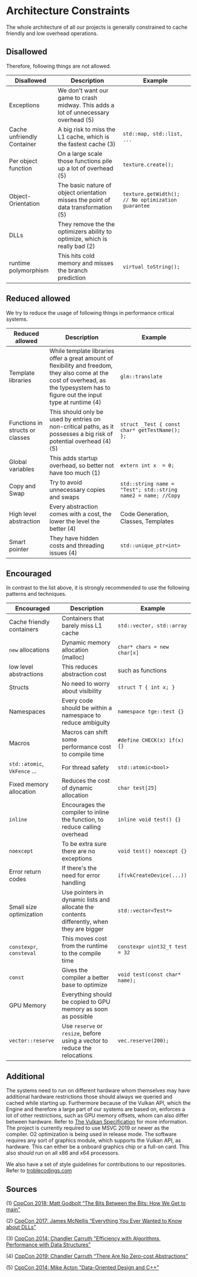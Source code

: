 # Architecture Constraints

The whole architecture of all our projects is generally constrained to cache
friendly and low overhead operations.

## Disallowed

Therefore, following things are not allowed.

| Disallowed                 | Description                                                                         | Example                                            |
| -------------------------- | ----------------------------------------------------------------------------------- | -------------------------------------------------- |
| Exceptions                 | We don't want our game to crash midway. This adds a lot of unnecessary overhead (5) |                                                    |
| Cache unfriendly Container | A big risk to miss the L1 cache, which is the fastest cache (3)                     | `std::map, std::list, ...`                         |
| Per object function        | On a large scale those functions pile up a lot of overhead (5)                      | `texture.create();`                                |
| Object-Orientation         | The basic nature of object orientation misses the point of data transformation (5)  | `texture.getWidth(); // No optimization guarantee` |
| DLLs                       | They remove the the optimizers ability to optimize, which is really bad (2)         |                                                    |
| runtime polymorphism       | This hits cold memory and misses the branch prediction                              | `virtual toString();`                              |

## Reduced allowed

We try to reduce the usage of following things in performance critical systems.

| Reduced allowed                 | Description                                                                                                                                                                         | Example                                                       |
| ------------------------------- | ----------------------------------------------------------------------------------------------------------------------------------------------------------------------------------- | ------------------------------------------------------------- |
| Template libraries              | While template libraries offer a great amount of flexibility and freedom, they also come at the cost of overhead, as the typesystem has to figure out the input type at runtime (4) | `glm::translate`                                              |
| Functions in structs or classes | This should only be used by entries on non-critical paths, as it possesses a big risk of potential overhead (4)(5)                                                                  | `struct _Test { const char* getTestName(); };`                |
| Global variables                | This adds startup overhead, so better not have too much (1)                                                                                                                         | `extern int x  = 0;`                                          |
| Copy and Swap                   | Try to avoid unnecessary copies and swaps                                                                                                                                           | `std::string name = "Test"; std::string name2 = name; //Copy` |
| High level abstraction          | Every abstraction comes with a cost, the lower the level the better (4)                                                                                                             | Code Generation, Classes, Templates                           |
| Smart pointer                   | They have hidden costs and threading issues (4)                                                                                                                                     | `std::unique_ptr<int>`                                        |

## Encouraged

In contrast to the list above, it is strongly recommended to use the following patterns and techniques.

| Encouraged                   | Description                                                                               | Example                        |
| ---------------------------- | ----------------------------------------------------------------------------------------- | ------------------------------ |
| Cache friendly containers    | Containers that barely miss L1 cache                                                      | `std::vector, std::array`      |
| `new` allocations            | Dynamic memory allocation (malloc)                                                        | `char* chars = new char[x]`    |
| low level abstractions       | This reduces abstraction cost                                                             | such as functions              |
| Structs                      | No need to worry about visibility                                                         | `struct T { int x; }`          |
| Namespaces                   | Every code should be within a namespace to reduce ambiguity                               | `namespace tge::test {}`       |
| Macros                       | Macros can shift some performance cost to compile time                                    | `#define CHECK(x) if(x) {}`    |
| `std::atomic`, `VkFence` ... | For thread safety                                                                         | `std::atomic<bool>`            |
| Fixed memory allocation      | Reduces the cost of dynamic allocation                                                    | `char test[25]`                |
| `inline`                     | Encourages the compiler to inline the function, to reduce calling overhead                | `inline void test() {}`        |
| `noexcept`                   | To be extra sure there are no exceptions                                                  | `void test() noexcept {}`      |
| Error return codes           | If there's the need for error handling                                                    | `if(vkCreateDevice(...))`      |
| Small size optimization      | Use pointers in dynamic lists and allocate the contents differently, when they are bigger | `std::vector<Test*>`           |
| `constexpr`, `consteval`     | This moves cost from the runtime to the compile time                                      | `constexpr uint32_t test = 32` |
| `const`                      | Gives the compiler a better base to optimize                                              | `void test(const char* name);` |
| GPU Memory                   | Everything should be copied to GPU memory as soon as possible                             |                                |
| `vector::reserve`            | Use `reserve` or `resize`, before using a vector to reduce the relocations                | `vec.reserve(200);`            |

## Additional

The systems need to run on different hardware whom themselves may have
additional hardware restrictions those should always we queried and cached while
starting up. Furthermore because of the Vulkan API, which the Engine and
therefore a large part of our systems are based on, enforces a lot of other
restrictions, such as GPU memory offsets, whom can also differ between hardware.
Refer to
[The Vulkan Specification](https://www.khronos.org/registry/vulkan/specs/1.2-extensions/pdf/vkspec.pdf)
for more information. The project is currently required to use MSVC 2019 or
newer as the compiler. O2 optimization is being used in release mode. The
software requires any sort of graphics module, which supports the Vulkan API, as
hardware. This can either be a onboard graphics chip or a full-on card. This
also should run on all x86 and x64 processors.

We also have a set of style guidelines for contributions to our repositories.
Refer to [troblecodings.com](https://troblecodings.com/contribution.html)

## Sources

(1) [CppCon 2018: Matt Godbolt “The Bits Between the Bits: How We Get to main"](https://www.youtube.com/watch?v=dOfucXtyEsU)

(2) [CppCon 2017: James McNellis “Everything You Ever Wanted to Know about DLLs”](https://www.youtube.com/watch?v=JPQWQfDhICA)

(3) [CppCon 2014: Chandler Carruth "Efficiency with Algorithms, Performance with Data Structures"](https://www.youtube.com/watch?v=fHNmRkzxHWs)

(4) [CppCon 2019: Chandler Carruth “There Are No Zero-cost Abstractions”](https://www.youtube.com/watch?v=rHIkrotSwcc)

(5) [CppCon 2014: Mike Acton "Data-Oriented Design and C++"](https://www.youtube.com/watch?v=rX0ItVEVjHc)
